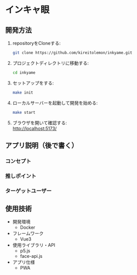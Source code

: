 # インキャ眼

## 開発方法
1. repositoryをCloneする:
    ```sh
    git clone https://github.com/kireitolemon/inkyame.git
    ```
2. プロジェクトディレクトリに移動する:
    ```sh
    cd inkyame
    ```
3. セットアップをする:
    ```sh
    make init
    ```
4. ローカルサーバーを起動して開発を始める:
    ```sh
    make start
    ```
5. ブラウザを開いて確認する:\
    [http://localhost:5173/](http://localhost:5173/)

## アプリ説明（後で書く）
### コンセプト

### 推しポイント

### ターゲットユーザー

## 使用技術
- 開発環境
    - Docker
- フレームワーク
    - Vue3
- 使用ライブラリ・API
    - p5.js
    - face-api.js
- アプリ仕様
    - PWA

